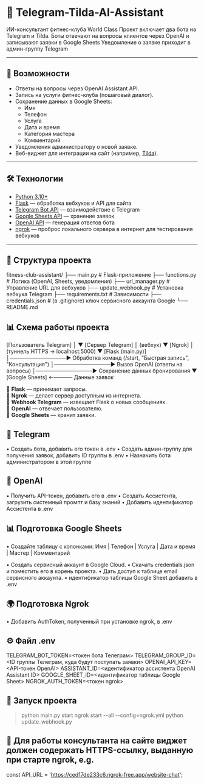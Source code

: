 # 🤖 Telegram-Tilda-AI-Assistant
ИИ-консультант фитнес-клуба World Class 
Проект включает два бота на Telegram и Tilda.
Боты отвечают на вопросы клиентов через OpenAI и записывают заявки в Google Sheets
Уведомление о заявке приходит в админ-группу Telegram

---

## 🚀 Возможности

- Ответы на вопросы через OpenAI Assistant API.
- Запись на услуги фитнес-клуба (пошаговый диалог).
- Сохранение данных в Google Sheets:
  - Имя  
  - Телефон  
  - Услуга  
  - Дата и время  
  - Категория мастера  
  - Комментарий
- Уведомления администратору о новой заявке.
- Веб-виджет для интеграции на сайт (например, [Tilda](https://tilda.cc)).

---

## 🛠️ Технологии

- [Python 3.10+](https://www.python.org/)
- [Flask](https://flask.palletsprojects.com/) — обработка вебхуков и API для сайта  
- [Telegram Bot API](https://core.telegram.org/bots/api) — взаимодействие с Telegram  
- [Google Sheets API](https://developers.google.com/sheets/api) — хранение заявок  
- [OpenAI API](https://platform.openai.com/) — генерация ответов бота  
- [ngrok](https://ngrok.com/) — проброс локального сервера в интернет для тестирования вебхуков

---

## 📂 Структура проекта

fitness-club-assistant/
├── main.py                 # Flask-приложение
├── functions.py            # Логика (OpenAI, Sheets, уведомления)
├── url_manager.py          # Управление URL для вебхуков
├── update_webhook.py       # Установка вебхука Telegram
├── requirements.txt        # Зависимости
├── credentials.json        # (в .gitignore) ключ сервисного аккаунта Google
└── README.md

## 📊 Схема работы проекта

[Пользователь Telegram]
│
▼
[Сервер Telegram]
│ (вебхук)
▼
[Ngrok]
│ (туннель HTTPS → localhost:5000)
▼
[Flask (main.py)]
│───────────────► Обработка команд (/start, "Быстрая запись", "Консультация")
│───────────────► Вызов OpenAI (ответы на вопросы)
│───────────────► Сохранение данных бронирования
▼
[Google Sheets] ←───── Данные заявок

🔹 **Flask** — принимает запросы.  
🔹 **Ngrok** — делает сервер доступным из интернета.  
🔹 **Webhook Telegram** — извещает Flask о новых сообщениях.  
🔹 **OpenAI** — отвечает пользователю.  
🔹 **Google Sheets** — хранит заявки.  

## 📱 Telegram

• Создать бота, добавить его токен в .env
• Создать админ-группу для получения заявок, добавить ID группы в .env
• Назначить бота администратором в этой группе

## 🤖 OpenAI

• Получить API-токен, добавить его в .env
• Создать Ассистента, загрузить системный промпт и базу знаний
• Добавить идентификатор Ассистента в .env

## 📊 Подготовка Google Sheets

• Создайте таблицу с колонками:
Имя | Телефон | Услуга | Дата и время | Мастер | Комментарий

• Создать сервисный аккаунт в Google Cloud.
• Скачать credentials.json и поместить его в корень проекта.
• Дать доступ к таблице email сервисного аккаунта.
• идентификатор таблицы Google Sheet добавить в .env

## 🌍️ Подготовка Ngrok

• Добавить AuthToken, полученный при установке ngrok, в .env

## ⚙️ Файл .env

TELEGRAM_BOT_TOKEN=<токен бота Телеграм>
TELEGRAM_GROUP_ID=<ID группы Телеграм, куда будут поступать заявки>
OPENAI_API_KEY=<API-токен OpenAI>
ASSISTANT_ID=<идентификатор ассистента OpenAI Assistant ID>
GOOGLE_SHEET_ID=<идентификатор таблицы Google Sheet>
NGROK_AUTH_TOKEN=<токен ngrok>

## 🚀 Запуск проекта

> python main.py
> start ngrok start --all --config=ngrok.yml
> python update_webhook.py

## 📌 Для работы консультанта на сайте виджет должен содержать HTTPS-ссылку, выданную при старте ngrok, e.g.

const API_URL = 'https://ced17de233c6.ngrok-free.app/website-chat';
